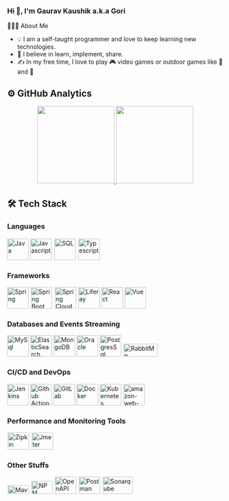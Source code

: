 ### Hi 👋, I'm Gaurav Kaushik a.k.a Gori

<!--
**gauravkaushikcode/gauravkaushikcode** is a ✨ _special_ ✨ repository because its `README.md` (this file) appears on your GitHub profile.

Here are some ideas to get you started:

- 🔭 I’m currently working on ...
- 🌱 I’m currently learning ...
- 👯 I’m looking to collaborate on ...
- 🤔 I’m looking for help with ...
- 💬 Ask me about ...
- 📫 How to reach me: ...
- 😄 Pronouns: ...
- ⚡ Fun fact: ...
-->
👨🏻‍💻  About Me

- 💡 I am a self-taught programmer and love to keep learning new technologies.
- 🌱 I believe in learn, implement, share.
- ✍ In my free time, I love to play 🎮 video games or outdoor games like 🏐  and 🏏 

## ⚙ GitHub Analytics
<p align="center">
<a href="https://github.com/gauravkaushikcode">
  <img height="180em" src="https://github-readme-stats.vercel.app/api?username=gauravkaushikcode&show_icons=true&theme=dracula&include_all_commits=true&count_private=true"/>
  <img height="180em" src="https://github-readme-stats-eight-theta.vercel.app/api/top-langs/?username=gauravkaushikcode&layout=compact&langs_count=8&theme=dracula"/>
</a>
</p>

## 🛠 Tech Stack

### Languages

<div>
<img title="Java" src="https://logo.letskhabar.com/img?tool=java" width="50px"> 
<img title="Javascript" src="https://logo.letskhabar.com/img?tool=javascript" width="50px">
<img title="SQL" src="http://www.iconhot.com/icon/png/coded/64/sql-1.png" width="50px" style="border: 2px solid white">
<img title="Typescript" src="https://logo.letskhabar.com/img?tool=typescript" width="50px">
</div>

### Frameworks

<div>
<img title="Spring" src="https://logo.letskhabar.com/img?tool=spring" width="50px">
<img title="Spring Boot" src="https://pbs.twimg.com/profile_images/1235868806079057921/fTL08u_H_400x400.png" width="50px" style="border: 1px solid white">
<img title="Spring Cloud" src="https://avatars.githubusercontent.com/u/8216893?s=200&v=4" width="50px" style="border: 1px solid white">
<img title="Liferay" src="https://en.wikipedia.org/wiki/Liferay#/media/File:Liferay-logo-full-color-2x.png" width="50px">
<img title="React" src="https://logo.letskhabar.com/img?tool=react" width="50px">
<img title="Vue" src="https://logo.letskhabar.com/img?tool=react" width="50px">
</div>

### Databases and Events Streaming

<div>
<img title="MySql" src="https://logo.letskhabar.com/img?tool=mysql" width="50px">
<img title="ElasticSearch" src="https://logo.letskhabar.com/img?tool=elasticsearch" width="50px">
<img title="MongoDB" src="https://logo.letskhabar.com/img?tool=mongodb" width="50px">
<img title="Oracle" src="https://logo.letskhabar.com/img?tool=oracle" width="50px">
<img title="PostgresSql" src="https://logo.letskhabar.com/img?tool=postgresql" width="50px">
<img title="RabbitMq" src="https://upload.wikimedia.org/wikipedia/commons/7/71/RabbitMQ_logo.svg" width="80px" height="30px" style="border: 1px solid white">
</div>

### CI/CD and DevOps

<div>
<img title="Jenkins" src="https://logo.letskhabar.com/img?tool=jenkins" width="50px">
<img title="Github Actions" src="https://avatars.githubusercontent.com/u/44036562?s=200&v=4" width="50px">
<img title="GitLab" src="https://upload.wikimedia.org/wikipedia/commons/thumb/1/18/GitLab_Logo.svg/315px-GitLab_Logo.svg.png" width="50px">
<img title="Docker" src="https://logo.letskhabar.com/img?tool=docker" width="50px">
<img title="Kubernetes" src="https://logo.letskhabar.com/img?tool=kubernetes" width="50px">
<img title="AWS" src="https://logo.letskhabar.com/img/?tool=amazon-web-services" alt="amazon-web-services" width="50px" height="50px" style="border: 1px solid white">
</div>

### Performance and Monitoring Tools

<div>
<img title="Zipkin" src="https://pbs.twimg.com/profile_images/2284456438/8leuukuhknbc8fj0eg42_400x400.png" width="50px" height="40px" style="border: 1px solid white">
<img title="Jmeter" src="https://pbs.twimg.com/profile_images/721661302196842496/8mAJQD05_400x400.jpg" width="50px" height="40px" style="border: 1px solid white">
</div>


### Other Stuffs

<div>
<img title="Maven" src="https://upload.wikimedia.org/wikipedia/commons/thumb/0/0b/Maven_logo.svg/510px-Maven_logo.svg.png" height="20px" width="50px" style="border: 1px solid white">
<img title="NPM" src="https://logo.letskhabar.com/img?tool=npm" width="50px" height="30px">
<img title="OpenAPI" src="https://pbs.twimg.com/profile_images/950508436935995393/L8C2-2bd_400x400.jpg" width="50px" height="40px" style="border: 1px solid white">
<img title="Postman" src="https://pbs.twimg.com/profile_images/1281688071105212417/S2_gScoY_400x400.jpg" width="50px" height="40px" style="border: 1px solid white">
<img title="Sonarqube" src="https://www.sonarqube.org/logos/index/sonarqube-logo.png" width="70px" height="40px" style="border: 1px solid white">
</div>

